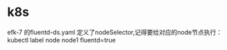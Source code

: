 # k8s
efk-7 的fluentd-ds.yaml 定义了nodeSelector,记得要给对应的node节点执行： kubectl label node node1 fluentd=true
